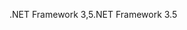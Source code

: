  <span data-ttu-id="5f4f4-101">.NET Framework 3,5</span><span class="sxs-lookup"><span data-stu-id="5f4f4-101">.NET Framework 3.5</span></span> 
